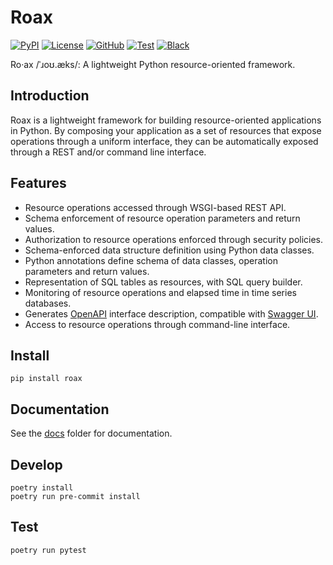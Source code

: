 # Roax

[![PyPI](https://badge.fury.io/py/roax.svg)](https://badge.fury.io/py/roax)
[![License](https://img.shields.io/github/license/roax/roax.svg)](https://github.com/roax/roax/blob/master/LICENSE)
[![GitHub](https://img.shields.io/badge/github-master-blue.svg)](https://github.com/roax/roax/)
[![Test](https://github.com/roax/roax/workflows/Test/badge.svg)](https://github.com/roax/roax/actions?query=workflow/test)
[![Black](https://img.shields.io/badge/code%20style-black-black.svg)](https://github.com/psf/black)

Ro·ax /ˈɹoʊ.æks/: A lightweight Python resource-oriented framework. 

## Introduction

Roax is a lightweight framework for building resource-oriented applications in Python.
By composing your application as a set of resources that expose operations through a uniform
interface, they can be automatically exposed through a REST and/or command line interface.

## Features

* Resource operations accessed through WSGI-based REST API.
* Schema enforcement of resource operation parameters and return values.
* Authorization to resource operations enforced through security policies.
* Schema-enforced data structure definition using Python data classes. 
* Python annotations define schema of data classes, operation parameters and return values. 
* Representation of SQL tables as resources, with SQL query builder.
* Monitoring of resource operations and elapsed time in time series databases.
* Generates [OpenAPI](https://www.openapis.org/) interface description, compatible with [Swagger UI](https://swagger.io/tools/swagger-ui/).
* Access to resource operations through command-line interface.

## Install

```
pip install roax
```

## Documentation

See the [docs](https://github.com/roax/roax/tree/master/docs) folder for documentation.

## Develop

```
poetry install
poetry run pre-commit install
```

## Test

```
poetry run pytest
```
